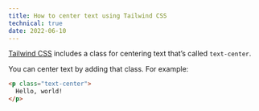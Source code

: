 ```yaml
---
title: How to center text using Tailwind CSS
technical: true
date: 2022-06-10
---
```


[Tailwind CSS](https://tailwindcss.com) includes a class for centering text that’s called `text-center`. 

You can center text by adding that class. For example: 

```html
<p class="text-center">
  Hello, world!
</p>
```